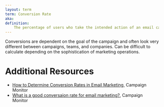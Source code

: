 ```yaml
---
layout: term
term: Conversion Rate
aka:
definition:
    The percentage of users who take the intended action of an email campaign, whether that's clicking a specific link, purchasing, replying, etc. The higher the better. 
---
```

Conversions are dependent on the goal of the campaign and often look very different between campaigns, teams, and companies. Can be difficult to calculate depending on the sophistication of marketing operations.

# Additional Resources

- [How to Determine Conversion Rates in Email Marketing](https://www.campaignmonitor.com/resources/knowledge-base/how-to-determine-conversion-rates-in-email-marketing/), Campaign Monitor
- [What is a good conversaion rate for email marketing?](https://www.campaignmonitor.com/resources/knowledge-base/what-is-a-good-conversion-rate-for-email-marketing/), Campaign Monitor
